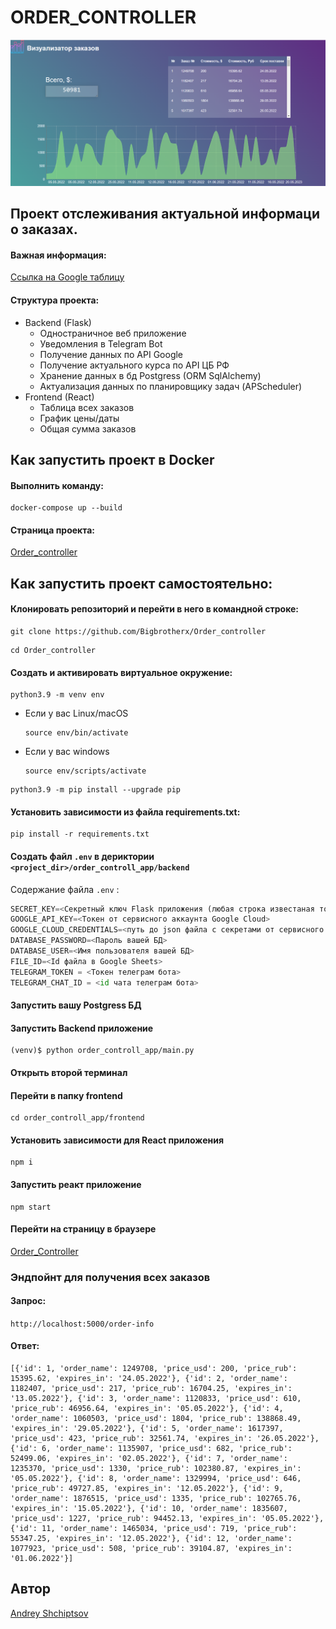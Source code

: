 # ORDER_CONTROLLER

![1680201376975](image/README/1680201376975.png)

## **Проект отслеживания актуальной информаци о заказах.**

#### Важная информация:

[Ссылка на Google таблицу](https://docs.google.com/spreadsheets/d/1v25y2QlP14av9hejgMtp3tH_YpeugR-JeWvnvngVJos/edit?usp=sharinghttps://docs.google.com/spreadsheets/d/1v25y2QlP14av9hejgMtp3tH_YpeugR-JeWvnvngVJos/edit?usp=sharing)

#### Структура проекта:

* Backend (Flask)
  * Одностраничное веб приложение
  * Уведомления в Telegram Bot
  * Получение данных по API Google
  * Получение актуального курса по API ЦБ РФ
  * Хранение данных в бд Postgress (ORM SqlAlchemy)
  * Актуализация данных по планировщику задач (APScheduler)
* Frontend (React)
  * Таблица всех заказов
  * График цены/даты
  * Общая сумма заказов

## Как запустить проект в Docker

#### Выполнить команду:

```
docker-compose up --build
```

#### Страница проекта:

[Order_controller](http://localhost:3000/)

## Как запустить проект самостоятельно:

#### Клонировать репозиторий и перейти в него в командной строке:

```
git clone https://github.com/Bigbrotherx/Order_controller
```

```
cd Order_controller
```

#### Cоздать и активировать виртуальное окружение:

```
python3.9 -m venv env
```

* Если у вас Linux/macOS

  ```
  source env/bin/activate
  ```
* Если у вас windows

  ```
  source env/scripts/activate
  ```

```
python3.9 -m pip install --upgrade pip
```

#### Установить зависимости из файла requirements.txt:

```
pip install -r requirements.txt
```

#### Создать файл `.env`  в дериктории `<project_dir>/order_controll_app/backend`

Содержание файла `.env` :

```python
SECRET_KEY=<Секретный ключ Flask приложения (любая строка известаная только вам))>
GOOGLE_API_KEY=<Токен от сервисного аккаунта Google Cloud>
GOOGLE_CLOUD_CREDENTIALS=<путь до json файла с секретами от сервисного аккауунта Google Cloud>
DATABASE_PASSWORD=<Пароль вашей БД>
DATABASE_USER=<Имя пользователя вашей БД>
FILE_ID=<Id файла в Google Sheets>
TELEGRAM_TOKEN = <Токен телеграм бота>
TELEGRAM_CHAT_ID = <id чата телеграм бота>
```

#### Запустить вашу Postgress БД

#### Запустить Backend приложение

```
(venv)$ python order_controll_app/main.py
```

#### Открыть второй терминал

#### Перейти в папку frontend

```
cd order_controll_app/frontend
```

#### Установить зависимости для React приложения

```
npm i
```

#### Запустить реакт приложение

```
npm start
```

#### Перейти на страницу в браузере

[Order_Controller](http://localhost:3000/)

### Эндпойнт для получения всех заказов

#### Запрос:

``http://localhost:5000/order-info``

#### Ответ:

```
[{'id': 1, 'order_name': 1249708, 'price_usd': 200, 'price_rub': 15395.62, 'expires_in': '24.05.2022'}, {'id': 2, 'order_name': 1182407, 'price_usd': 217, 'price_rub': 16704.25, 'expires_in': '13.05.2022'}, {'id': 3, 'order_name': 1120833, 'price_usd': 610, 'price_rub': 46956.64, 'expires_in': '05.05.2022'}, {'id': 4, 'order_name': 1060503, 'price_usd': 1804, 'price_rub': 138868.49, 'expires_in': '29.05.2022'}, {'id': 5, 'order_name': 1617397, 'price_usd': 423, 'price_rub': 32561.74, 'expires_in': '26.05.2022'}, {'id': 6, 'order_name': 1135907, 'price_usd': 682, 'price_rub': 52499.06, 'expires_in': '02.05.2022'}, {'id': 7, 'order_name': 1235370, 'price_usd': 1330, 'price_rub': 102380.87, 'expires_in': '05.05.2022'}, {'id': 8, 'order_name': 1329994, 'price_usd': 646, 'price_rub': 49727.85, 'expires_in': '12.05.2022'}, {'id': 9, 'order_name': 1876515, 'price_usd': 1335, 'price_rub': 102765.76, 'expires_in': '15.05.2022'}, {'id': 10, 'order_name': 1835607, 'price_usd': 1227, 'price_rub': 94452.13, 'expires_in': '05.05.2022'}, {'id': 11, 'order_name': 1465034, 'price_usd': 719, 'price_rub': 55347.25, 'expires_in': '12.05.2022'}, {'id': 12, 'order_name': 1077923, 'price_usd': 508, 'price_rub': 39104.87, 'expires_in': '01.06.2022'}]
```

## Автор

[Andrey Shchiptsov](https://github.com/Bigbrotherx)
